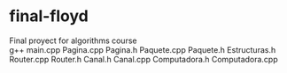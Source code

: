 # final-floyd
Final proyect for algorithms course\
g++ main.cpp Pagina.cpp Pagina.h Paquete.cpp Paquete.h Estructuras.h Router.cpp Router.h Canal.h Canal.cpp Computadora.h Computadora.cpp
